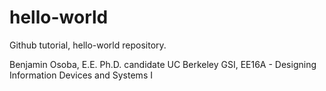 # hello-world
Github tutorial, hello-world repository.

Benjamin Osoba, E.E. Ph.D. candidate
UC Berkeley
GSI, EE16A - Designing Information Devices and Systems I
